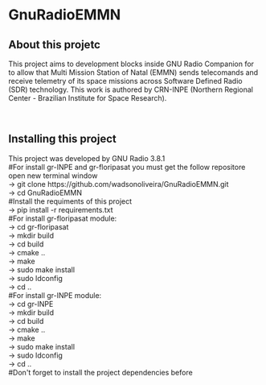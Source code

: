 # GnuRadioEMMN
<h2>About this projetc</h2>
<p>This project aims to development blocks inside GNU Radio Companion for to allow that Multi Mission Station of Natal (EMMN) sends telecomands and receive telemetry of its space missions across Software Defined Radio (SDR) technology. This work is authored by CRN-INPE (Northern Regional Center - Brazilian Institute for Space Research). </p>  <br />

<h2>Installing this project</h2>
<p>This project was developed by GNU Radio 3.8.1  <br />
#For install gr-INPE and gr-floripasat you must get the follow repositore  <br />
    open new terminal window  <br />
    -> git clone https://github.com/wadsonoliveira/GnuRadioEMMN.git  <br />
    -> cd GnuRadioEMMN  <br />
#Install the requiments of this project <br />
    -> pip install -r requirements.txt <br />
#For install gr-floripasat module:  <br />
    -> cd gr-floripasat  <br />
    -> mkdir build  <br />
    -> cd build  <br />
    -> cmake ..  <br />
    -> make  <br />
    -> sudo make install  <br />
    -> sudo ldconfig  <br />
    -> cd ..  <br />
#For install gr-INPE module:  <br />
    -> cd gr-INPE  <br />
    -> mkdir build  <br />
    -> cd build  <br />
    -> cmake ..  <br />
    -> make  <br />
    -> sudo make install  <br />
    -> sudo ldconfig  <br />
    -> cd ..  <br />
#Don't forget to install the project dependencies before </p>  <br />
